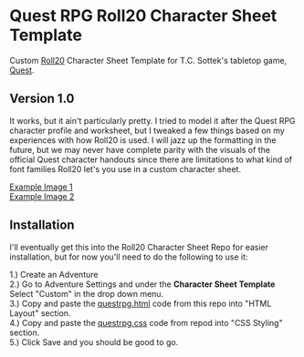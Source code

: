 # Quest RPG Roll20 Character Sheet Template
Custom <a href="https://roll20.net/">Roll20</a> Character Sheet Template for T.C. Sottek's tabletop game, <a href="https://www.adventure.game/">Quest</a>.

## Version 1.0

It works, but it ain't particularly pretty. I tried to model it after the Quest RPG character profile and worksheet, but I tweaked a few things based on my experiences with how Roll20 is used. I will jazz up the formatting in the future, but we may never have complete parity with the visuals of the official Quest character handouts since there are limitations to what kind of font families Roll20 let's you use in a custom character sheet.

<a href="https://raw.githubusercontent.com/asimone/questrpg-roll20-character-sheet-template/master/Character%20Sheet%20Example%201.PNG">Example Image 1</a> <br/>
<a href="https://raw.githubusercontent.com/asimone/questrpg-roll20-character-sheet-template/master/Character%20Sheet%20Example%202.PNG">Example Image 2</a>


## Installation 

I'll eventually get this into the Roll20 Character Sheet Repo for easier installation, but for now you'll need to do the following to use it:

1.) Create an Adventure <br/>
2.) Go to Adventure Settings and under the **Character Sheet Template** Select "Custom" in the drop down menu. <br/>
3.) Copy and paste the <a href="https://github.com/asimone/questrpg-roll20-character-sheet-template/blob/master/questrpg.html">questrpg.html</a> code from this repo into "HTML Layout" section. <br/>
4.) Copy and paste the <a href="https://github.com/asimone/questrpg-roll20-character-sheet-template/blob/master/questrpg.css">questrpg.css</a> code from repod into "CSS Styling" section. <br/>
5.) Click Save and you should be good to go. <br/>
